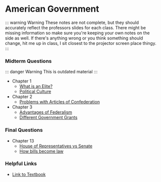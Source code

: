 
# American Government

::: warning <Icons-Warning/> Warning
These notes are not complete, but they should accurately reflect
the professors slides for each class. There might be missing information
so make sure you're keeping your own notes on the side as well. If there's
anything wrong or you think something should change, hit me up in class, 
I sit closest to the projector screen place thingy.
:::

### Midterm Questions
<Foldable>

::: danger Warning
This is outdated material
:::

* Chapter 1
  * [What is an Elite?](/american_gov/chapter1.md?id=midterm-question)
  * [Political Culture](/american_gov/chapter1?id=midterm-essay-question)
* Chapter 2
  * [Problems with Articles of Confederation](american_gov/chapter2?id=midterm-essay-question)
* Chapter 3
  * [Advantages of Federalism](/american_gov/chapter3?id=midterm-question)
  * [Different Government Grants](/american_gov/chapter3?id=midterm-question-1)

</Foldable>

### Final Questions
* Chapter 13
  * [House of Representatives vs Senate](/american_gov/chapter4.md#essay-question)
  * [How bills become law](/american_gov/chapter4.md#essay-question-2)

### Helpful Links
* [Link to Textbook](https://drive.google.com/open?id=1Yhw1qaFDaAW8u4kMeWqtG5rluSPYjJQg)
